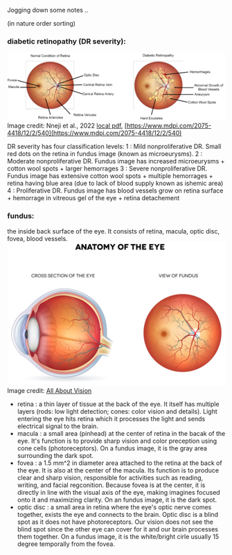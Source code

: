 Jogging down some notes ..

(in nature order sorting)

### diabetic retinopathy (DR severity): 
![DR symptom](../images/dr_severity.png) Image credit: Nneji et al., 2022 [local pdf](../papers/Identification_of_dr_using_weight_fusion_dl.pdf), [https://www.mdpi.com/2075-4418/12/2/540](https://www.mdpi.com/2075-4418/12/2/540)

DR severity has four classification levels:
1 : Mild nonproliferative DR. Small red dots on the retina in fundus image (known as microeurysms).
2 : Moderate nonproliferative DR. Fundus image has increased microeurysms + cotton wool spots + larger hemorrages
3 : Severe nonproliferative DR. Fundus image has extensive cotton wool spots + multiple hemorrages + retina having blue area (due to lack of blood supply known as ishemic area)
4 : Proliferative DR. Fundus image has blood vessels grow on retina surface + hemorrage in vitreous gel of the eye + retina detachement 


### fundus:
the inside back surface of the eye. It consists of retina, macula, optic disc, fovea, blood vessels. 
![Atonomy of the eye with fundus view](../images/atonomy_fundus.jpeg) Image credit: [All About Vision](https://www.allaboutvision.com/eye-care/eye-anatomy/fundus/)

- retina : a thin layer of tissue at the back of the eye. It itself has multiple layers (rods: low light detection; cones: color vision and details). Light entering the eye hits retina which it processes the light and sends electrical signal to the brain.  
- macula : a small area (pinhead) at the center of retina in the bacak of the eye. It's function is to provide sharp vision and color preception using cone cells (photoreceptors). On a fundus image, it is the gray area surrounding the dark spot. 
- fovea : a 1.5 mm^2 in diameter area attached to the retina at the back of the eye. It is also at the center of the macula. Its function is to produce clear and sharp vision, responsible for activities such as reading, writing, and facial regconition. Because fovea is at the center, it is directly in line with the visual axis of the eye, making imagines focused onto it and maximizing clarity. On an fundus image, it is the dark spot. 
- optic disc : a small area in retina where the eye's optic nerve comes together, exists the eye and connects to the brain. Optic disc is a blind spot as it does not have photoreceptors. Our vision does not see the blind spot since the other eye can cover for it and our brain processes them together. On a fundus image, it is the white/bright cirle usually 15 degree temporally from the fovea. 


